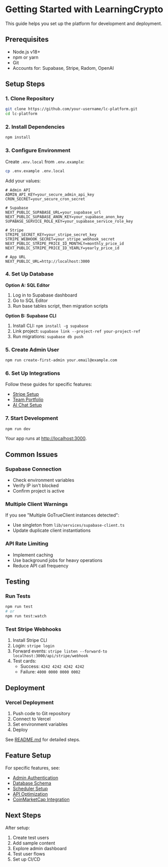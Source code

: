 # Getting Started with LearningCrypto

This guide helps you set up the platform for development and deployment.

## Prerequisites

- Node.js v18+
- npm or yarn
- Git
- Accounts for: Supabase, Stripe, Radom, OpenAI

## Setup Steps

### 1. Clone Repository

```bash
git clone https://github.com/your-username/lc-platform.git
cd lc-platform
```

### 2. Install Dependencies

```bash
npm install
```

### 3. Configure Environment

Create `.env.local` from `.env.example`:

```bash
cp .env.example .env.local
```

Add your values:

```
# Admin API
ADMIN_API_KEY=your_secure_admin_api_key
CRON_SECRET=your_secure_cron_secret

# Supabase
NEXT_PUBLIC_SUPABASE_URL=your_supabase_url
NEXT_PUBLIC_SUPABASE_ANON_KEY=your_supabase_anon_key
SUPABASE_SERVICE_ROLE_KEY=your_supabase_service_role_key

# Stripe
STRIPE_SECRET_KEY=your_stripe_secret_key
STRIPE_WEBHOOK_SECRET=your_stripe_webhook_secret
NEXT_PUBLIC_STRIPE_PRICE_ID_MONTHLY=monthly_price_id
NEXT_PUBLIC_STRIPE_PRICE_ID_YEARLY=yearly_price_id

# App URL
NEXT_PUBLIC_URL=http://localhost:3000
```

### 4. Set Up Database

**Option A: SQL Editor**
1. Log in to Supabase dashboard
2. Go to SQL Editor
3. Run base tables script, then migration scripts

**Option B: Supabase CLI**
1. Install CLI: `npm install -g supabase`
2. Link project: `supabase link --project-ref your-project-ref`
3. Run migrations: `supabase db push`

### 5. Create Admin User

```bash
npm run create-first-admin your.email@example.com
```

### 6. Set Up Integrations

Follow these guides for specific features:
- [Stripe Setup](../README-STRIPE-SETUP.md)
- [Team Portfolio](../README-SETUP.md)
- [AI Chat Setup](./AI-CHAT-SETUP.md)

### 7. Start Development

```bash
npm run dev
```

Your app runs at [http://localhost:3000](http://localhost:3000).

## Common Issues

### Supabase Connection

- Check environment variables
- Verify IP isn't blocked
- Confirm project is active

### Multiple Client Warnings

If you see "Multiple GoTrueClient instances detected":
- Use singleton from `lib/services/supabase-client.ts`
- Update duplicate client instantiations

### API Rate Limiting

- Implement caching
- Use background jobs for heavy operations
- Reduce API call frequency

## Testing

### Run Tests

```bash
npm run test
# or
npm run test:watch
```

### Test Stripe Webhooks

1. Install Stripe CLI
2. Login: `stripe login`
3. Forward events: `stripe listen --forward-to localhost:3000/api/stripe/webhook`
4. Test cards:
   - Success: `4242 4242 4242 4242`
   - Failure: `4000 0000 0000 0002`

## Deployment

### Vercel Deployment

1. Push code to Git repository
2. Connect to Vercel
3. Set environment variables
4. Deploy

See [README.md](../README.md#deployment) for detailed steps.

## Feature Setup

For specific features, see:
- [Admin Authentication](./admin-authentication.md)
- [Database Schema](./database-schema.md)
- [Scheduler Setup](./SCHEDULER-SETUP.md)
- [API Optimization](./API-OPTIMIZATION.md)
- [CoinMarketCap Integration](./COINMARKETCAP.md)

## Next Steps

After setup:
1. Create test users
2. Add sample content
3. Explore admin dashboard
4. Test user flows
5. Set up CI/CD 